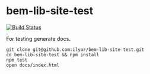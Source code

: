# bem-lib-site-test

[![Build Status](https://travis-ci.org/ilyar/bem-lib-site-test.svg?branch=master)](https://travis-ci.org/ilyar/bem-lib-site-test)

For testing generate docs.

    git clone git@github.com:ilyar/bem-lib-site-test.git
    cd bem-lib-site-test && npm install
    npm test
    open docs/index.html
